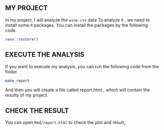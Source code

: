 ## MY PROJECT
In my project, I will analyze the `wine.csv` data
To analyze it , we need to install some `R` packages. You can install the packages by the following code.
```bash
renv::restore()
```

## EXECUTE THE ANALYSIS
If you want to execute my analysis, you can run the following code from the folder
```bash
make report
```
And then you will create a file called report.html , which will contain the results of my project.

## CHECK THE RESULT
You can open `Rmd/report.html` to check the plot and result,
